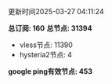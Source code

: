 更新时间2025-03-27 04:11:24

**总订阅: 160**
**总节点: 31394**
- vless节点: 11390
- hysteria2节点: 4

**google ping有效节点: 453**
